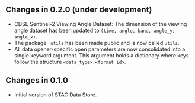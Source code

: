 ## Changes in 0.2.0 (under development)


* CDSE Sentinel-2 Viewing Angle Dataset: The dimension of the viewing angle dataset 
  has been updated to `(time, angle, band, angle_y, angle_x)`.  
* The package `_utils` has been made public and is now called `utils`.
* All data opener-specific open parameters are now consolidated into a single keyword
  argument. This argument holds a dictionary where keys follow the structure
  `<data_type>:<format_id>`.  


## Changes in 0.1.0

* Initial version of STAC Data Store.
